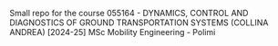 Small repo for the course 055164 - DYNAMICS, CONTROL AND DIAGNOSTICS OF GROUND TRANSPORTATION SYSTEMS (COLLINA ANDREA) [2024-25]
MSc Mobility Engineering - Polimi